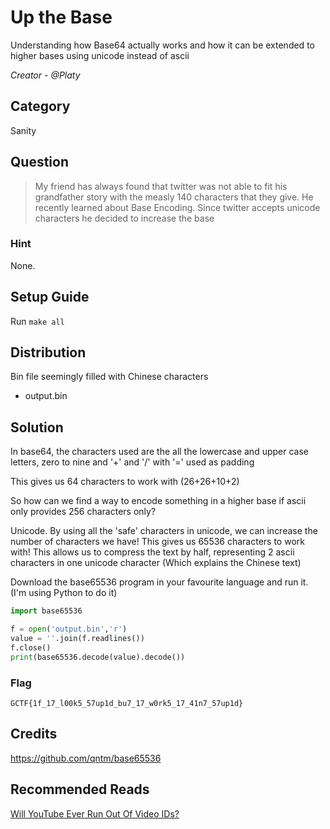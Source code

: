 # Up the Base
Understanding how Base64 actually works and how it can be extended to higher bases using unicode instead of ascii

<i>Creator - @Platy</i>

## Category
Sanity

## Question
>My friend has always found that twitter was not able to fit his grandfather story with the measly 140 characters that they give. He recently learned about Base Encoding. Since twitter accepts unicode characters he decided to increase the base

### Hint
None.

## Setup Guide
Run `make all`

## Distribution
Bin file seemingly filled with Chinese characters
- output.bin

## Solution
In base64, the characters used are the all the lowercase and upper case letters, zero to nine and '+' and '/' with '=' used as padding

This gives us 64 characters to work with (26+26+10+2)

So how can we find a way to encode something in a higher base if ascii only provides 256 characters only?

Unicode. By using all the 'safe' characters in unicode, we can increase the number of characters we have! This gives us 65536 characters to work with! This allows us to compress the text by half, representing 2 ascii characters in one unicode character (Which explains the Chinese text)

Download the base65536 program in your favourite language and run it. (I'm using Python to do it)

```python
import base65536

f = open('output.bin','r')
value = ''.join(f.readlines())
f.close()
print(base65536.decode(value).decode())
```

### Flag
`GCTF{1f_17_l00k5_57up1d_bu7_17_w0rk5_17_41n7_57up1d}`

## Credits
https://github.com/qntm/base65536

## Recommended Reads
[Will YouTube Ever Run Out Of Video IDs?](https://www.youtube.com/watch?v=gocwRvLhDf8)
